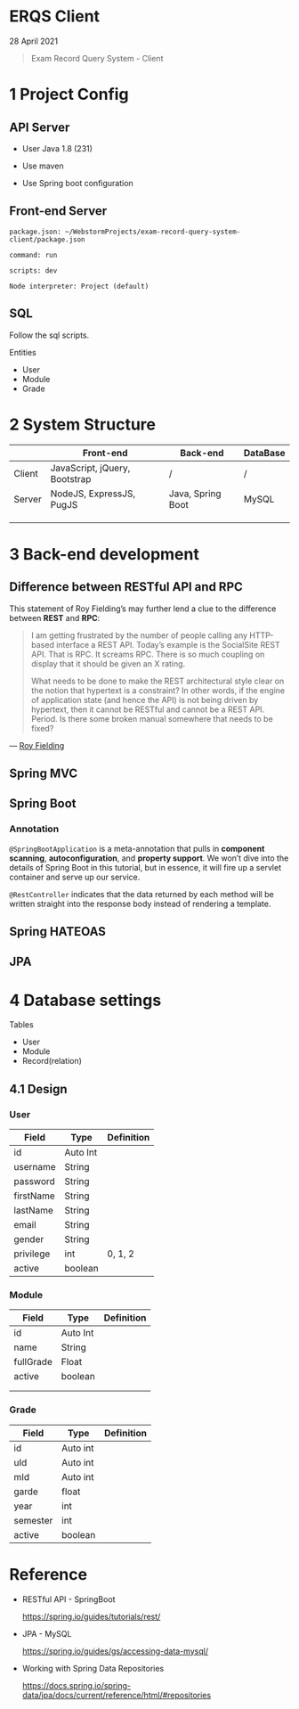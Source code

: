 # ERQS Client
28 April 2021

> Exam Record Query System - Client

# 1 Project Config

## API Server

- User Java 1.8 (231)

- Use maven
- Use Spring boot configuration

## Front-end Server

```
package.json: ~/WebstormProjects/exam-record-query-system-client/package.json

command: run

scripts: dev

Node interpreter: Project (default)
```

## SQL

Follow the sql scripts.

Entities

- User
- Module
- Grade



# 2 System Structure

|        | Front-end                     | Back-end          | DataBase |
| ------ | ----------------------------- | ----------------- | -------- |
| Client | JavaScript, jQuery, Bootstrap | /                 | /        |
| Server | NodeJS, ExpressJS, PugJS      | Java, Spring Boot | MySQL    |
|        |                               |                   |          |
|        |                               |                   |          |
|        |                               |                   |          |

# 3 Back-end development

## Difference between RESTful API and RPC

This statement of Roy Fielding’s may further lend a clue to the difference between **REST** and **RPC**:

> I am getting frustrated by the number of people calling any  HTTP-based interface a REST API. Today’s example is the SocialSite REST  API. That is RPC. It screams RPC. There is so much coupling on display  that it should be given an X rating.
>
> What needs to be done to make the REST architectural style clear on  the notion that hypertext is a constraint? In other words, if the engine of application state (and hence the API) is not being driven by  hypertext, then it cannot be RESTful and cannot be a REST API. Period.  Is there some broken manual somewhere that needs to be fixed?

— [Roy Fielding]( https://roy.gbiv.com/untangled/2008/rest-apis-must-be-hypertext-driven)

## Spring MVC

## Spring Boot

### Annotation

`@SpringBootApplication` is a meta-annotation that pulls in **component scanning**, **autoconfiguration**, and **property support**. We won’t dive into the details of Spring Boot in this tutorial, but in  essence, it will fire up a servlet container and serve up our service.

`@RestController` indicates that the data returned by each  method will be written straight into the response body instead of  rendering a template.

## Spring HATEOAS



## JPA



# 4 Database settings

Tables

- User
- Module
- Record(relation)



## 4.1 Design

### User

| Field     | Type     | Definition |
| --------- | -------- | ---------- |
| id        | Auto Int |            |
| username  | String   |            |
| password  | String   |            |
| firstName | String   |            |
| lastName  | String   |            |
| email     | String   |            |
| gender    | String   |            |
| privilege | int      | 0, 1, 2    |
| active    | boolean  |            |

### Module

| Field     | Type     | Definition |
| --------- | -------- | ---------- |
| id        | Auto Int |            |
| name      | String   |            |
| fullGrade | Float    |            |
| active    | boolean  |            |
|           |          |            |
|           |          |            |

### Grade

| Field    | Type     | Definition |
| -------- | -------- | ---------- |
| id       | Auto int |            |
| uId      | Auto int |            |
| mId      | Auto int |            |
| garde    | float    |            |
| year     | int      |            |
| semester | int      |            |
| active   | boolean  |            |



# Reference

- RESTful API - SpringBoot

  https://spring.io/guides/tutorials/rest/

- JPA - MySQL

  https://spring.io/guides/gs/accessing-data-mysql/

- Working with Spring Data Repositories

  https://docs.spring.io/spring-data/jpa/docs/current/reference/html/#repositories
